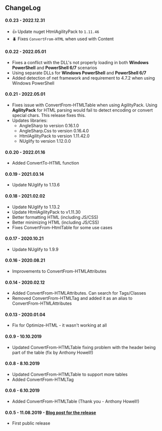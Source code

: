﻿## ChangeLog

#### 0.0.23 - 2022.12.31
- 👍 Update nuget HtmlAgilityPack to `1.11.46`
- 🪲 Fixes `ConvertFrom-HTML` when used with Content

#### 0.0.22 - 2022.05.01
  - Fixes a conflict with the DLL's not properly loading in both **Windows PowerShell** and **PowerShell 6/7** scenarios
  - Using separate DLLs for **Windows PowerShell** and **PowerShell 6/7**
  - Added detection of net framework and requirement to 4.7.2 when using Windows PowerShell

#### 0.0.21 - 2022.05.01
  - Fixes issue with ConvertFrom-HTMLTable when using AgilityPack. Using **AgilityPack** for HTML parsing would fail to detect encoding or convert special chars. This release fixes this.
  - Updates libraries:
    - AngleSharp to version 0.16.1.0
    - AngleSharp.Css to version 0.16.4.0
    - HtmlAgilityPack to version 1.11.42.0
    - NUglify to version 1.12.0.0

#### 0.0.20 - 2022.01.16
  - Added ConvertTo-HTML function

#### 0.0.19 - 2021.03.14
  - Update NUglify to 1.13.6
#### 0.0.18 - 2021.02.02
  - Update NUglify to 1.13.2
  - Update HtmlAgilityPack to v1.11.30
  - Better formatting HTML (including JS/CSS)
  - Better minimizing HTML (including JS/CSS)
  - Fixes ConvertFrom-HtmlTable for some use cases
#### 0.0.17 - 2020.10.21
  - Update NUglify to 1.9.9
#### 0.0.16 - 2020.08.21
  - Improvements to ConvertFrom-HTMLAttributes
#### 0.0.14 - 2020.02.12
  - Added ConvertFrom-HTMLAttributes. Can search for Tags/Classes
  - Removed ConvertFrom-HTMLTag and added it as an alias to ConvertFrom-HTMLAttributes
#### 0.0.13 - 2020.01.04
  - Fix for Optimize-HTML - it wasn't working at all
#### 0.0.9 - 10.10.2019
  - Updated ConvertFrom-HTMLTable fixing problem with the header being part of the table (fix by Anthony Howell!)
#### 0.0.8 - 8.10.2019
  - Updated ConvertFrom-HTMLTable to support more tables
  - Added ConvertFrom-HTMLTag
#### 0.0.6 - 6.10.2019
  - Added ConvertFrom-HTMLTable (Thank you - Anthony Howell!)
#### 0.0.5 - 11.08.2019 - [Blog post for the release](https://evotec.xyz/formatting-and-minifying-resources-html-css-javascript-with-powershell/)
  - First public release